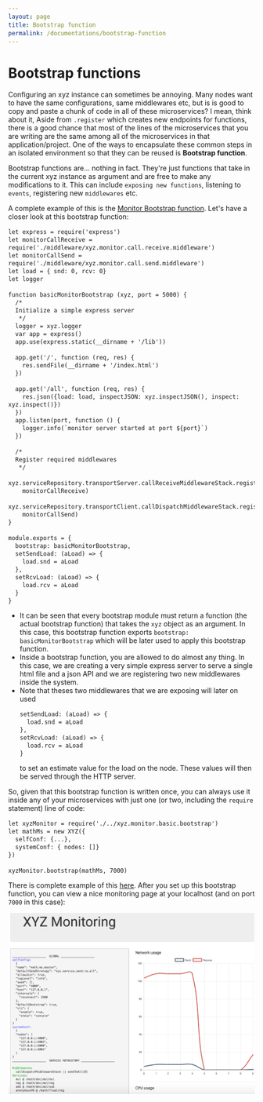 ```yaml
---
layout: page
title: Bootstrap function
permalink: /documentations/bootstrap-function
---
```


# Bootstrap functions

Configuring an xyz instance can sometimes be annoying. Many nodes want to have the same configurations, same middlewares etc, but is is good to copy and paste a chunk of code in all of these microservices? I mean, think about it, Aside from `.register` which creates new endpoints for functions, there is a good chance that most of the lines of the microservices that you are writing are the same among all of the microservices in that application/project. One of the ways to encapsulate these common steps in an isolated environment so that they can be reused is **Bootstrap function**.

Bootstrap functions are... nothing in fact. They're just functions that take in the current xyz instance as argument and are free to make any modifications to it. This can include `exposing new functions`, listening to `events`, registering new `middlewares` etc.

A complete example of this is the [Monitor Bootstrap function](https://github.com/node-xyz/xyz.monitor.basic.bootstrap). Let's have a closer look at this bootstrap function:

```
let express = require('express')
let monitorCallReceive = require('./middleware/xyz.monitor.call.receive.middleware')
let monitorCallSend = require('./middleware/xyz.monitor.call.send.middleware')
let load = { snd: 0, rcv: 0}
let logger

function basicMonitorBootstrap (xyz, port = 5000) {
  /*
  Initialize a simple express server
   */
  logger = xyz.logger
  var app = express()
  app.use(express.static(__dirname + '/lib'))

  app.get('/', function (req, res) {
    res.sendFile(__dirname + '/index.html')
  })

  app.get('/all', function (req, res) {
    res.json({load: load, inspectJSON: xyz.inspectJSON(), inspect: xyz.inspect()})
  })
  app.listen(port, function () {
    logger.info(`monitor server started at port ${port}`)
  })

  /*
  Register required middlewares
   */
  xyz.serviceRepository.transportServer.callReceiveMiddlewareStack.register(0,
    monitorCallReceive)
  xyz.serviceRepository.transportClient.callDispatchMiddlewareStack.register(0,
    monitorCallSend)
}

module.exports = {
  bootstrap: basicMonitorBootstrap,
  setSendLoad: (aLoad) => {
    load.snd = aLoad
  },
  setRcvLoad: (aLoad) => {
    load.rcv = aLoad
  }
}
```

  - It can be seen that every bootstrap module must return a function (the actual bootstrap function) that takes the `xyz` object as an argument. In this case, this bootstrap function exports `bootstrap: basicMonitorBootstrap` which will be later used to apply this bootstrap function.
  - Inside a bootstrap function, you are allowed to do almost any thing. In this case, we are creating a very simple express server to serve a single html file and a json API and we are registering two new middlewares inside the system.  
  - Note that theses two middlewares that we are exposing will later on used  
    ```
    setSendLoad: (aLoad) => {
      load.snd = aLoad
    },
    setRcvLoad: (aLoad) => {
      load.rcv = aLoad
    }
    ```
    to set an estimate value for the load on the node. These values will then be served through the HTTP server.

So, given that this bootstrap function is written once, you can always use it inside any of your microservices with just one (or two, including the `require` statement) line of code:

```
let xyzMonitor = require('./../xyz.monitor.basic.bootstrap')
let mathMs = new XYZ({
  selfConf: {...},
  systemConf: { nodes: []}
})

xyzMonitor.bootstrap(mathMs, 7000)

```

There is complete example of this [here](https://github.com/node-xyz/xyz.monitor.basic.bootstrap/tree/master/example). After you set up this bootstrap function, you can view a nice monitoring page at your localhost (and on port `7000` in this case):

![example monitor app](/assets/monitor.png)
